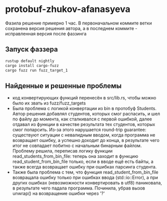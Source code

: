 # protobuf-zhukov-afanasyeva

Фазила решение примерно 1 час. В первоначальном коммите ветки сохранена версия решения автора, а в последнем коммите - исправленная версия после фаззинга

## Запуск фаззера
```sh
rustup default nightly
cargo install cargo-fuzz
cargo fuzz run fuzz_target_1
```

## Найденные и решенные проблемы
- код конвертирующих функций перенесён в src/lib.rs, чтобы можно было их звать из fuzz/fuzz_targets
- Была проблема с логикой конвертации из bin в протобуф Students. Автор решения добавлял студентов, которых смог распасить, и шел по файлу до момента, как сталкивался с первой ошибкой, далее отдавал из функции в качестве результата тех студентов, которых смог попарсить. Из-за этого нарушается round-trip guarantee: существуют ситуации с невалидным вводом, когда программа не возвращает ошибку, а успешно доходит до конца, в результате чего итог не совпадает побитно с начальным бинарным файлом. Проблему решила, переписав логику функции read_students_from_bin_file: теперь она заходит в функцию read_student_from_bin_file только, если в вводе ещё есть байты, а также всегда возвращает ошибку при ошибках парсинга студента.
- Также была проблема с тем, что функция read_student_from_bin_file возвращала ошибку только при ошибках ввода (std::io::Error), а при других ошибках (невозможности конвертировать в utf8) паниковала, в результате чего падала программа. Починила, убрав вызов unwrap() на возвращение ошибки через '?'

